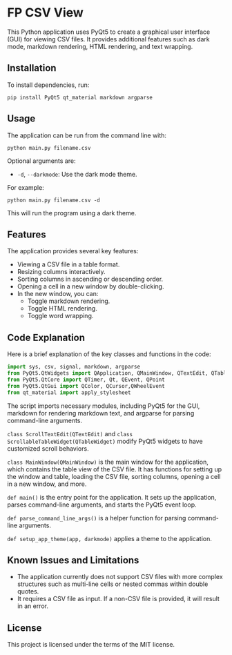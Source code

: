 # FP CSV View

This Python application uses PyQt5 to create a graphical user interface (GUI) for viewing CSV files. It provides additional features such as dark mode, markdown rendering, HTML rendering, and text wrapping.

## Installation

To install dependencies, run:

~~~shell
pip install PyQt5 qt_material markdown argparse
~~~

## Usage

The application can be run from the command line with:

~~~shell
python main.py filename.csv
~~~

Optional arguments are:

- `-d`, `--darkmode`: Use the dark mode theme.

For example:

~~~shell
python main.py filename.csv -d
~~~

This will run the program using a dark theme.

## Features

The application provides several key features:

- Viewing a CSV file in a table format.
- Resizing columns interactively.
- Sorting columns in ascending or descending order.
- Opening a cell in a new window by double-clicking.
- In the new window, you can:
  - Toggle markdown rendering.
  - Toggle HTML rendering.
  - Toggle word wrapping.

## Code Explanation

Here is a brief explanation of the key classes and functions in the code:

~~~python
import sys, csv, signal, markdown, argparse
from PyQt5.QtWidgets import QApplication, QMainWindow, QTextEdit, QTableWidget, QTableWidgetItem, QVBoxLayout, QHBoxLayout, QWidget, QPushButton, QHeaderView, QAbstractScrollArea,QAbstractItemView
from PyQt5.QtCore import QTimer, Qt, QEvent, QPoint
from PyQt5.QtGui import QColor, QCursor,QWheelEvent
from qt_material import apply_stylesheet
~~~

The script imports necessary modules, including PyQt5 for the GUI, markdown for rendering markdown text, and argparse for parsing command-line arguments.

`class ScrollTextEdit(QTextEdit)` and `class ScrollableTableWidget(QTableWidget)` modify PyQt5 widgets to have customized scroll behaviors.

`class MainWindow(QMainWindow)` is the main window for the application, which contains the table view of the CSV file. It has functions for setting up the window and table, loading the CSV file, sorting columns, opening a cell in a new window, and more.

`def main()` is the entry point for the application. It sets up the application, parses command-line arguments, and starts the PyQt5 event loop.

`def parse_command_line_args()` is a helper function for parsing command-line arguments.

`def setup_app_theme(app, darkmode)` applies a theme to the application.

## Known Issues and Limitations

- The application currently does not support CSV files with more complex structures such as multi-line cells or nested commas within double quotes.
- It requires a CSV file as input. If a non-CSV file is provided, it will result in an error.

## License

This project is licensed under the terms of the MIT license.
